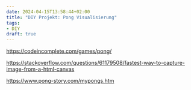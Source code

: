 ```yaml
---
date: 2024-04-15T13:58:44+02:00
title: "DIY Projekt: Pong Visualisierung"
tags:
- DIY
draft: true
---
```

https://codeincomplete.com/games/pong/

https://stackoverflow.com/questions/61179508/fastest-way-to-capture-image-from-a-html-canvas


https://www.pong-story.com/mypongs.htm
